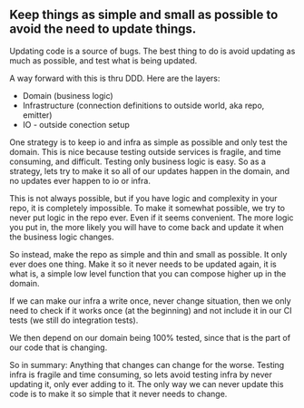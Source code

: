 ## Keep things as simple and small as possible to avoid the need to update things.
Updating code is a source of bugs. The best thing to do is avoid updating as much as possible, and test what is being updated. 

A way forward with this is thru DDD. Here are the layers:
- Domain (business logic)
- Infrastructure (connection definitions to outside world, aka repo, emitter)
- IO - outside conection setup

One strategy is to keep io and infra as simple as possible and only test the domain. This is nice because testing outside
services is fragile, and time consuming, and difficult. Testing only business logic is easy. So as a strategy, lets
try to make it so all of our updates happen in the domain, and no updates ever happen to io or infra.

This is not always possible, but if you have logic and complexity in your repo, it is completely impossible. To make
it somewhat possible, we try to never put logic in the repo ever. Even if it seems convenient. The more logic you put in, 
the more likely you will have to come back and update it when the business logic changes.

So instead, make the repo as simple and thin and small as possible. It only ever does one thing. Make it so it never
needs to be updated again, it is what is, a simple low level function that you can compose higher up in the domain.

If we can make our infra a write once, never change situation, then we only need to check if it works once (at the beginning)
and not include it in our CI tests (we still do integration tests).

We then depend on our domain being 100% tested, since that is the part of our code that is changing. 

So in summary:
Anything that changes can change for the worse. Testing infra is fragile and time consuming, so lets avoid testing infra
by never updating it, only ever adding to it. The only way we can never update this code is to make it so simple that
it never needs to change. 
